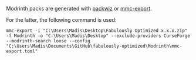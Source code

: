 Modrinth packs are generated with [packwiz](https://github.com/packwiz/packwiz) or [mmc-export](https://github.com/RozeFound/mmc-export).

For the latter, the following command is used:
```
mmc-export -i "C:\Users\Madis\Desktop\Fabulously Optimized x.x.x.zip" -f Modrinth -o "C:\Users\Madis\Desktop" --exclude-providers CurseForge --modrinth-search loose --config "C:\Users\Madis\Documents\GitHub\fabulously-optimized\Modrinth\mmc-export.toml"
```
